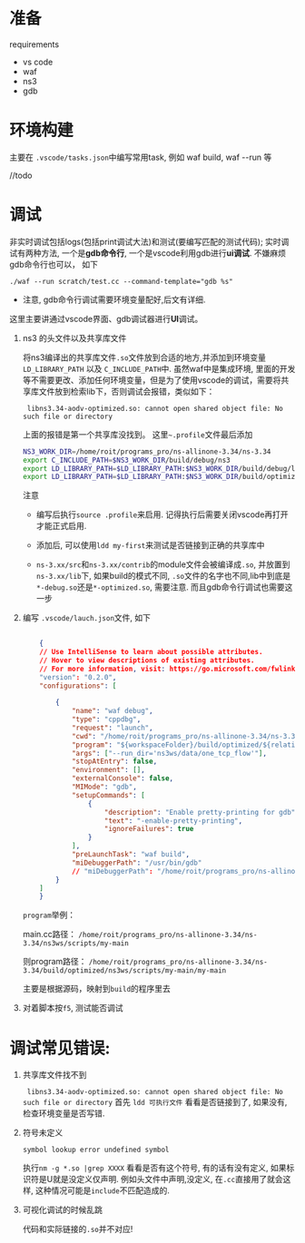# 准备

requirements

- vs code
- waf
- ns3
- gdb

# 环境构建

主要在 `.vscode/tasks.json`中编写常用task, 例如 waf build, waf --run 等

//todo

# 调试

非实时调试包括logs(包括print调试大法)和测试(要编写匹配的测试代码);
实时调试有两种方法, 一个是**gdb命令行**, 一个是vscode利用gdb进行**ui调试**. 不嫌麻烦gdb命令行也可以， 如下

```
./waf --run scratch/test.cc --command-template="gdb %s"
```
- 注意, gdb命令行调试需要环境变量配好,后文有详细.
  
这里主要讲通过vscode界面、gdb调试器进行**UI**调试。



1. ns3 的头文件以及共享库文件
   
   将ns3编译出的共享库文件`.so`文件放到合适的地方,并添加到环境变量`LD_LIBRARY_PATH` 以及 `C_INCLUDE_PATH`中. 虽然waf中是集成环境, 里面的开发等不需要更改、添加任何环境变量，但是为了使用vscode的调试，需要将共享库文件放到检索lib下，否则调试会报错，类似如下：

    ` libns3.34-aodv-optimized.so: cannot open shared object file: No such file or directory`

    上面的报错是第一个共享库没找到。
    这里`~.profile`文件最后添加

    ```bash
    NS3_WORK_DIR=/home/roit/programs_pro/ns-allinone-3.34/ns-3.34
    export C_INCLUDE_PATH=$NS3_WORK_DIR/build/debug/ns3
    export LD_LIBRARY_PATH=$LD_LIBRARY_PATH:$NS3_WORK_DIR/build/debug/lib
    export LD_LIBRARY_PATH=$LD_LIBRARY_PATH:$NS3_WORK_DIR/build/optimized/lib
    ```
   注意
    
    - 编写后执行`source .profile`来启用. 记得执行后需要关闭vscode再打开才能正式启用.
    
    - 添加后, 可以使用`ldd my-first`来测试是否链接到正确的共享库中

    - `ns-3.xx/src`和`ns-3.xx/contrib`的module文件会被编译成`.so`, 并放置到`ns-3.xx/lib`下, 如果build的模式不同, `.so`文件的名字也不同,lib中到底是`*-debug.so`还是`*-optimized.so`, 需要注意. 而且gdb命令行调试也需要这一步

2. 编写 `.vscode/lauch.json`文件, 如下
    
    ```json
        
        {
        // Use IntelliSense to learn about possible attributes.
        // Hover to view descriptions of existing attributes.
        // For more information, visit: https://go.microsoft.com/fwlink/?linkid=830387
        "version": "0.2.0",
        "configurations": [
            
            {
                "name": "waf debug",
                "type": "cppdbg",
                "request": "launch",
                "cwd": "/home/roit/programs_pro/ns-allinone-3.34/ns-3.34",
                "program": "${workspaceFolder}/build/optimized/${relativeFileDirname}/${fileBasenameNoExtension}",
                "args": ["--run_dir='ns3ws/data/one_tcp_flow'"],
                "stopAtEntry": false,
                "environment": [],
                "externalConsole": false,
                "MIMode": "gdb",
                "setupCommands": [
                    {   
                        "description": "Enable pretty-printing for gdb",
                        "text": "-enable-pretty-printing",
                        "ignoreFailures": true
                    }
                ],
                "preLaunchTask": "waf build",
                "miDebuggerPath": "/usr/bin/gdb"
                // "miDebuggerPath": "/home/roit/programs_pro/ns-allinone-3.34/ns-3.34"
            }
        ]
        }

    ```

    `program`举例：
    
    main.cc路径：
        `/home/roit/programs_pro/ns-allinone-3.34/ns-3.34/ns3ws/scripts/my-main`

    则program路径：
        `/home/roit/programs_pro/ns-allinone-3.34/ns-3.34/build/optimized/ns3ws/scripts/my-main/my-main`

    主要是根据源码，映射到`build`的程序里去

3. 对着脚本按`f5`, 测试能否调试


# 调试常见错误:

1. 共享库文件找不到
   
    ` libns3.34-aodv-optimized.so: cannot open shared object file: No such file or directory`
    首先 `ldd 可执行文件` 看看是否链接到了, 如果没有, 检查环境变量是否写错.


2. 符号未定义

    `symbol lookup error undefined symbol`

    执行`nm -g *.so |grep XXXX` 看看是否有这个符号, 有的话有没有定义, 如果标识符是U就是没定义仅声明.
    例如头文件中声明,没定义, 在`.cc`直接用了就会这样, 这种情况可能是`include`不匹配造成的.



3. 可视化调试的时候乱跳

    代码和实际链接的`.so`并不对应!